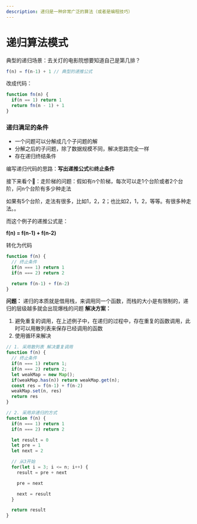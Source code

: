```yaml
---
description: 递归是一种非常广泛的算法（或者是编程技巧）
---
```


# 递归算法模式

典型的递归场景：去关灯的电影院想要知道自己是第几排？

```javascript
f(n) = f(n-1) + 1 // 典型的递推公式
```

改成代码：

```javascript
function fn(n) {
  if(n == 1) return 1
  return fn(n - 1) + 1
}
```

### 递归满足的条件

* 一个问题可以分解成几个子问题的解
* 分解之后的子问题，除了数据规模不同，解决思路完全一样
* 存在递归终结条件

编写递归代码的思路：**写出递推公式**和**终止条件**

接下来看个🌰：走阶梯的问题：假如有n个阶梯，每次可以走1个台阶或者2个台阶，问n个台阶有多少种走法

如果有5个台阶，走法有很多，比如1，2，2；也比如2，1，2，等等。有很多种走法。。

而这个例子的递推公式是：

**f\(n\) = f\(n-1\) + f\(n-2\)**

转化为代码

```javascript
function f(n) {
  // 终止条件
  if(n === 1) return 1
  if(n === 2) return 2

  return f(n-1) + f(n-2)
}
```

**问题：** 递归的本质就是借用栈，来调用同一个函数，而栈的大小是有限制的，递归的层级越多就会出现爆栈的问题 **解决方案：**

1. 避免重复的调用，在上述例子中，在递归的过程中，存在重复的函数调用，此时可以用散列表来保存已经调用的函数
2. 使用循环来解决

```javascript
// 1. 采用散列表 解决重复调用
function f(n) {
  // 终止条件
  if(n === 1) return 1;
  if(n === 2) return 2;
  let weakMap = new Map();
  if(weakMap.has(n)) return weakMap.get(n);
  const res = f(n-1) + f(n-2)
  weakMap.set(n, res)
  return res
}

// 2. 采用非递归的方式
function f(n) {
  if(n === 1) return 1
  if(n === 2) return 2

  let result = 0
  let pre = 1
  let next = 2

  // 从3开始 
  for(let i = 3; i <= n; i++) {
    result = pre + next

    pre = next

    next = result
  }

  return result
}
```


